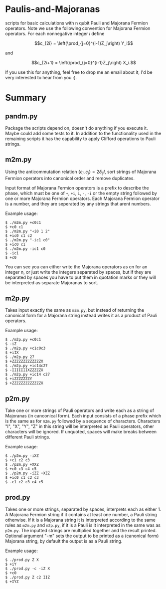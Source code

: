 # Paulis-and-Majoranas
scripts for basic calculations with n qubit Pauli and Majorana Fermion operators. Note we use the following convention for Majorana Fermion operators. For each nonnegative integer $i$ define

$$c_{2i} = \left(\prod_{j=0}^{i-1}Z_j\right) Y_i$$ 

and 

$$c_{2i+1} = \left(\prod_{j=0}^{i-1}Z_j\right) X_i.$$

If you use this for anything, feel free to drop me an email about it, I'd be very interested to hear from you :).

# Summary
## pandm.py
Package the scripts depend on, doesn't do anything if you execute it. Maybe could add some tests to it. In addition to the functionality used in the remaining scripts it has the capability to apply Clifford operations to Pauli strings.

## m2m.py 
Using the anticommutation relation $\{c_i, c_j\} = 2 \delta_{ij} I$, sort strings of Majorana Fermion operators into canonical order and remove duplicates.

Input format of Majorana Fermion operators is a prefix to describe the phase, which must be one of `+`, `+i`, `i`, `-`, `-i` or the empty string followed by one or more Majorana Fermion operators. Each Majorana Fermion operator is a number, and they are seperated by any strings that arent numbers. 

Example usage:
```
$ ./m2m.py +c0c1
$ +c0 c1
$ ./m2m.py "+i0 1 2"
$ +ic0 c1 c2
$ ./m2m.py "-ic1 c0"
$ +ic0 c1
$ ./m2m.py -ic1 c0
$ -ic1
$ +c0
```

You can see you can either write the Majorana operators as cn for an integer n, or just write the integers separated by spaces, but if they are separated by spaces you have to put them in quotation marks or they will be interpreted as separate Majoranas to sort.

## m2p.py 
Takes input exactly the same as `m2m.py`, but instead of returning the canonical form for a Majorana string instead writes it as a product of Pauli operators.

Example usage:
```
$ ./m2p.py +c0c1
$ -iZ
$ ./m2p.py +c1c0c3
$ +iIX
$ ./m2p.py 27
$ +ZZZZZZZZZZZZZX
$ ./m2p.py +ic14c27
$ -IIIIIIIXZZZZZX
$ ./m2p.py +ic14 c27
$ +iZZZZZZZY
$ +ZZZZZZZZZZZZZX
```

## p2m.py
Take one or more strings of Pauli operators and write each as a string of Majoranas (in canconical form). Each input consists of a phase prefix which is the same as for `m2m.py` followed by a sequence of characters. Characters "I", "X", "Y", "Z" in this string will be interpreted as Pauli operators, other characters will be ignored. If unquoted, spaces will make breaks between different Pauli strings.

Example usage:
```
$ ./p2m.py -iXZ
$ +c1 c2 c3
$ ./p2m.py +XXZ
$ +c0 c3 c4 c5
$ ./p2m.py -iZZ +XZZ
$ +ic0 c1 c2 c3
$ -c1 c2 c3 c4 c5
```

## prod.py

Takes one or more strings, separated by spaces, interprets each as either 1. A Majorana Fermion string if it contains at least one number, a Pauli string otherwise. If it is a Majorana string it is interpreted according to the same rules as `m2m.py` and `m2p.py`, if it is a Pauli is it interpreted in the same was as `p2m.py`. The inputted strings are multiplied together and the result printed. Optional argument "-m" sets the output to be printed as a (canonical form) Majorana string, by default the output is as a Pauli string.

Example usage:
```
$ ./prod.py Z X
$ +iY
$ ./prod.py -c -iZ X
$ +c0
$ ./prod.py Z c2 IIZ
$ +IYZ
```
